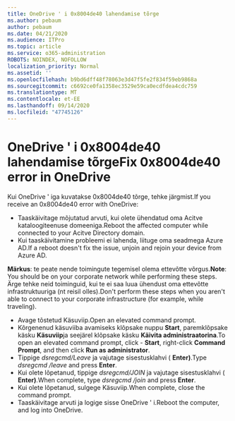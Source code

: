 ```yaml
---
title: OneDrive ' i 0x8004de40 lahendamise tõrge
ms.author: pebaum
author: pebaum
ms.date: 04/21/2020
ms.audience: ITPro
ms.topic: article
ms.service: o365-administration
ROBOTS: NOINDEX, NOFOLLOW
localization_priority: Normal
ms.assetid: ''
ms.openlocfilehash: b9bd6dff48f78063e3d47f5fe2f834f59eb9868a
ms.sourcegitcommit: c6692ce0fa1358ec3529e59ca0ecdfdea4cdc759
ms.translationtype: MT
ms.contentlocale: et-EE
ms.lasthandoff: 09/14/2020
ms.locfileid: "47745126"
---
```

# <a name="fix-0x8004de40-error-in-onedrive"></a><span data-ttu-id="4210a-102">OneDrive ' i 0x8004de40 lahendamise tõrge</span><span class="sxs-lookup"><span data-stu-id="4210a-102">Fix 0x8004de40 error in OneDrive</span></span>

<span data-ttu-id="4210a-103">Kui OneDrive ' iga kuvatakse 0x8004de40 tõrge, tehke järgmist.</span><span class="sxs-lookup"><span data-stu-id="4210a-103">If you receive an 0x8004de40 error with OneDrive:</span></span>

- <span data-ttu-id="4210a-104">Taaskäivitage mõjutatud arvuti, kui olete ühendatud oma Acitve kataloogiteenuse domeeniga.</span><span class="sxs-lookup"><span data-stu-id="4210a-104">Reboot the affected computer while connected to your Acitve Directory domain.</span></span>
- <span data-ttu-id="4210a-105">Kui taaskäivitamine probleemi ei lahenda, liituge oma seadmega Azure AD.</span><span class="sxs-lookup"><span data-stu-id="4210a-105">If a reboot doesn't fix the issue, unjoin and rejoin your device from Azure AD.</span></span> 

<span data-ttu-id="4210a-106">**Märkus**: te peate nende toimingute tegemisel olema ettevõtte võrgus.</span><span class="sxs-lookup"><span data-stu-id="4210a-106">**Note**: You should be on your corporate network while performing these steps.</span></span> <span data-ttu-id="4210a-107">Ärge tehke neid toiminguid, kui te ei saa luua ühendust oma ettevõtte infrastruktuuriga (nt reisil olles).</span><span class="sxs-lookup"><span data-stu-id="4210a-107">Don't perform these steps when you aren't able to connect to your corporate infrastructure (for example, while traveling).</span></span> 

- <span data-ttu-id="4210a-108">Avage tõstetud Käsuviip.</span><span class="sxs-lookup"><span data-stu-id="4210a-108">Open an elevated command prompt.</span></span> 
- <span data-ttu-id="4210a-109">Kõrgenenud käsuviiba avamiseks klõpsake nuppu **Start**, paremklõpsake käsku **Käsuviip**ja seejärel klõpsake käsku **Käivita administraatorina**.</span><span class="sxs-lookup"><span data-stu-id="4210a-109">To open an elevated command prompt, click - **Start**, right-click **Command Prompt**, and then click **Run as administrator**.</span></span>
- <span data-ttu-id="4210a-110">Tippige *dsregcmd/Leave* ja vajutage sisestusklahvi ( **Enter)**.</span><span class="sxs-lookup"><span data-stu-id="4210a-110">Type *dsregcmd /leave* and press **Enter**.</span></span>
- <span data-ttu-id="4210a-111">Kui olete lõpetanud, tippige *dsregcmd/JOIN* ja vajutage sisestusklahvi ( **Enter)**.</span><span class="sxs-lookup"><span data-stu-id="4210a-111">When complete, type *dsregcmd /join* and press **Enter**.</span></span>
- <span data-ttu-id="4210a-112">Kui olete lõpetanud, sulgege Käsuviip.</span><span class="sxs-lookup"><span data-stu-id="4210a-112">When complete, close the command prompt.</span></span>
- <span data-ttu-id="4210a-113">Taaskäivitage arvuti ja logige sisse OneDrive ' i.</span><span class="sxs-lookup"><span data-stu-id="4210a-113">Reboot the computer, and log into OneDrive.</span></span>